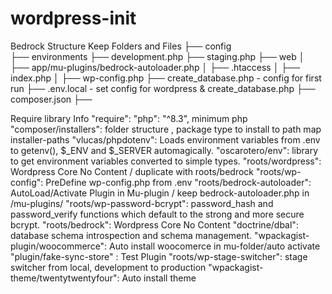 # wordpress-init
 Bedrock Structure
 Keep Folders and Files
  ├── config  
      ├── environments
         ├── development.php
         ├── staging.php
  ├── web 
  │   ├──  app/mu-plugins/bedrock-autoloader.php
  │   ├── .htaccess
  │   ├── index.php
  │   ├── wp-config.php
  ├── create_database.php - config for first run
  ├── .env.local - set config for wordpress & create_database.php
  ├── composer.json
  ├──


Require library Info 
"require":
    "php": "^8.3", minimum php
    "composer/installers": folder structure , package type to install to path map  installer-paths
    "vlucas/phpdotenv": Loads environment variables from .env to getenv(), $_ENV and $_SERVER automagically. 
    "oscarotero/env": library to get environment variables converted to simple types.
    "roots/wordpress": Wordpress Core No Content / duplicate with roots/bedrock
    "roots/wp-config": PreDefine wp-config.php from .env
    "roots/bedrock-autoloader": AutoLoad/Activate Plugin in Mu-plugin / keep bedrock-autoloader.php in /mu-plugins/
    "roots/wp-password-bcrypt": password_hash and password_verify functions which default to the strong and more secure bcrypt.
    "roots/bedrock": Wordpress Core No Content
    "doctrine/dbal": database schema introspection and schema management.
    "wpackagist-plugin/woocommerce": Auto install woocomerce in mu-folder/auto activate
    "plugin/fake-sync-store" : Test Plugin
    "roots/wp-stage-switcher": stage switcher from local, development to production
    "wpackagist-theme/twentytwentyfour": Auto install theme

  